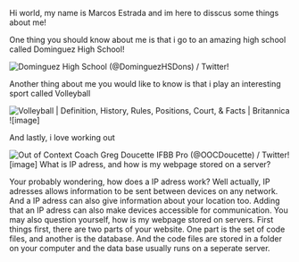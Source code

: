 Hi world, my name is Marcos Estrada and im here to disscus some things about me!

One thing you should know about me is that i go to an amazing high school called Dominguez High School!

<img src="https://pbs.twimg.com/profile_images/1304830846222778368/gIynCkSW_400x400.jpg" alt="Dominguez High School (@DominguezHSDons) / Twitter"/>!


Another thing about me you would like to know is that i play an interesting sport called Volleyball  

<img src="https://cdn.britannica.com/08/190908-131-A6B6D47D/Volleyball-match.jpg" alt="Volleyball | Definition, History, Rules, Positions, Court, &amp; Facts |  Britannica"/>![image]

And lastly, i love working out

<img src="https://pbs.twimg.com/ext_tw_video_thumb/1375845240666533891/pu/img/apUUO-P4S-pZNQH-?format=jpg&amp;name=large" alt="Out of Context Coach Greg Doucette IFBB Pro (@OOCDoucette) / Twitter"/>![image]
What is IP adress, and how is my webpage stored on a server?

Your probably wondering, how does a IP adress work? Well actually, IP adresses allows information to be sent between devices on any network. And a IP adress can also give information about your location too. Adding that an IP adress can also make devices accessible for communication. You may also question yourself, how is my webpage stored on servers. First things first, there are two parts of your website. One part is the set of code files, and another is the database. And the code files are stored in a folder on your computer and the data base usually runs on a seperate server.
